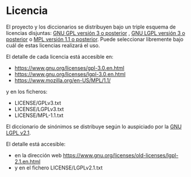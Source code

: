 # Licencia

El proyecto y los diccionarios se distribuyen bajo un triple esquema de
licencias disjuntas: [GNU GPL versión 3 o posterior](https://www.gnu.org/licenses/gpl-3.0.en.html)
, [GNU LGPL versión 3 o
posterior](https://www.gnu.org/licenses/lgpl-3.0.en.html)
o [MPL versión 1.1 o posterior](https://www.mozilla.org/en-US/MPL/1.1/).
Puede seleccionar libremente bajo cuál de estas licencias realizará el uso.

El detalle de cada licencia está accesible en:

- https://www.gnu.org/licenses/gpl-3.0.en.html
- https://www.gnu.org/licenses/lgpl-3.0.en.html
- https://www.mozilla.org/en-US/MPL/1.1/

y en los ficheros:

- LICENSE/GPLv3.txt
- LICENSE/LGPLv3.txt
- LICENSE/MPL-1.1.txt

El diccionario de sinónimos se distribuye según lo auspiciado por
la [GNU LGPL v2.1](https://www.gnu.org/licenses/old-licenses/lgpl-2.1.en.html).

El detalle está accesible:

- en la dirección web  https://www.gnu.org/licenses/old-licenses/lgpl-2.1.en.html
- y en el fichero LICENSE/LGPLv2.1.txt
